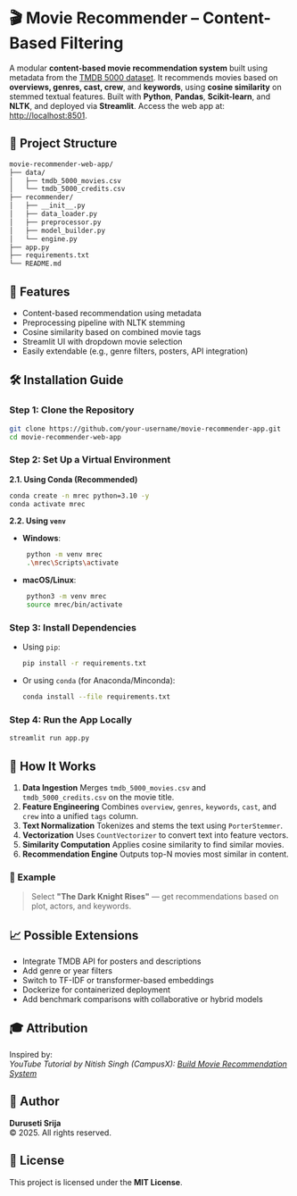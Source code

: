 # 🎬 Movie Recommender – Content-Based Filtering

A modular **content-based movie recommendation system** built using metadata from the [TMDB 5000 dataset](https://www.kaggle.com/datasets/tmdb/tmdb-movie-metadata). It recommends movies based on **overviews, genres, cast, crew**, and **keywords**, using **cosine similarity** on stemmed textual features. Built with **Python**, **Pandas**, **Scikit-learn**, and **NLTK**, and deployed via **Streamlit**. Access the web app at: [http://localhost:8501](http://localhost:8501).


## 📂 Project Structure

```bash
movie-recommender-web-app/
├── data/
│   ├── tmdb_5000_movies.csv
│   └── tmdb_5000_credits.csv
├── recommender/
│   ├── __init__.py
│   ├── data_loader.py
│   ├── preprocessor.py
│   ├── model_builder.py
│   └── engine.py
├── app.py
├── requirements.txt
└── README.md
```

## 🚀 Features

* Content-based recommendation using metadata
* Preprocessing pipeline with NLTK stemming
* Cosine similarity based on combined movie tags
* Streamlit UI with dropdown movie selection
* Easily extendable (e.g., genre filters, posters, API integration)

## 🛠 Installation Guide

### Step 1: Clone the Repository

```bash
git clone https://github.com/your-username/movie-recommender-app.git
cd movie-recommender-web-app
```

### Step 2: Set Up a Virtual Environment

**2.1. Using Conda (Recommended)**

```bash
conda create -n mrec python=3.10 -y
conda activate mrec
```

**2.2. Using `venv`**

* **Windows**:

  ```bash
   python -m venv mrec
   .\mrec\Scripts\activate
  ```

* **macOS/Linux**:

  ```bash
   python3 -m venv mrec
   source mrec/bin/activate
  ```

### Step 3: Install Dependencies

* Using `pip`:

  ```bash
  pip install -r requirements.txt
  ```

* Or using `conda` (for Anaconda/Minconda):

  ```bash
  conda install --file requirements.txt
  ```

### Step 4: Run the App Locally

```bash
streamlit run app.py
```

## 🧠 How It Works

1. **Data Ingestion**
   Merges `tmdb_5000_movies.csv` and `tmdb_5000_credits.csv` on the movie title.
2. **Feature Engineering**
   Combines `overview`, `genres`, `keywords`, `cast`, and `crew` into a unified `tags` column.
3. **Text Normalization**
   Tokenizes and stems the text using `PorterStemmer`.
4. **Vectorization**
   Uses `CountVectorizer` to convert text into feature vectors.
5. **Similarity Computation**
   Applies cosine similarity to find similar movies.
6. **Recommendation Engine**
   Outputs top-N movies most similar in content.

### 📌 Example

> Select **"The Dark Knight Rises"** — get recommendations based on plot, actors, and keywords.

## 📈 Possible Extensions

* Integrate TMDB API for posters and descriptions
* Add genre or year filters
* Switch to TF-IDF or transformer-based embeddings
* Dockerize for containerized deployment
* Add benchmark comparisons with collaborative or hybrid models

## 🎓 Attribution

Inspired by:  
*YouTube Tutorial by Nitish Singh (CampusX): [Build Movie Recommendation System](https://youtu.be/1xtrIEwY_zY)*

## 👤 Author

**Duruseti Srija**  
© 2025. All rights reserved.

## 📜 License

This project is licensed under the **MIT License**.

